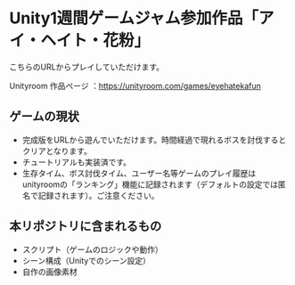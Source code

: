 # Unity1週間ゲームジャム参加作品「アイ・ヘイト・花粉」
こちらのURLからプレイしていただけます。

Unityroom 作品ページ ：https://unityroom.com/games/eyehatekafun
## ゲームの現状

- 完成版をURLから遊んでいただけます。時間経過で現れるボスを討伐するとクリアとなります。
- チュートリアルも実装済です。
- 生存タイム、ボス討伐タイム、ユーザー名等ゲームのプレイ履歴はunityroomの「ランキング」機能に記録されます（デフォルトの設定では匿名で記録されます）。ご注意ください。
## 本リポジトリに含まれるもの

- スクリプト（ゲームのロジックや動作）
- シーン構成（Unityでのシーン設定）
- 自作の画像素材
